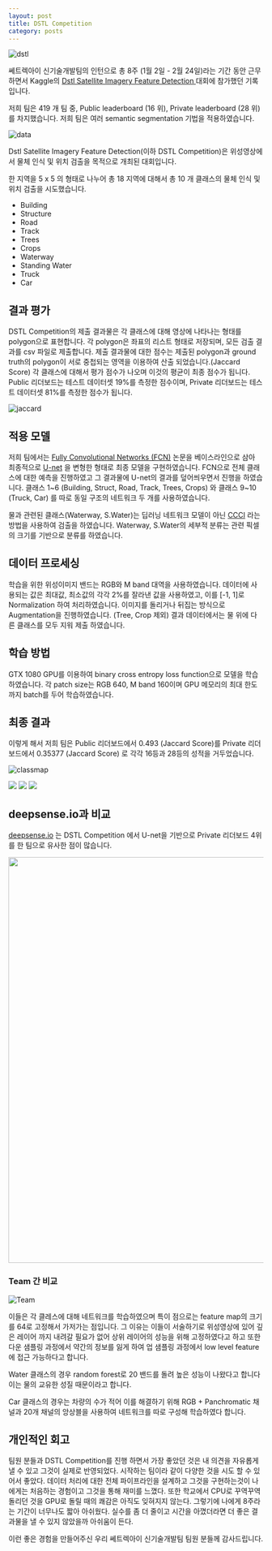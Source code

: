 ```yaml
---
layout: post
title: DSTL Competition
category: posts
---
```

![dstl](/images/2017-4-13-DSTL/dstl.png)

쎄트렉아이 신기술개발팀의 인턴으로 총 8주 (1월 2일 - 2월 24일)라는 기간 동안 근무 하면서 Kaggle의  [Dstl Satellite Imagery Feature Detection ](https://www.kaggle.com/c/dstl-satellite-imagery-feature-detection) 대회에 참가했던 기록입니다.

저희 팀은 419 개 팀 중, Public leaderboard (16 위), Private leaderboard (28 위)를 차지했습니다. 저희 팀은 여러 semantic segmentation 기법을 적용하였습니다.

![data](../images/2017-4-13-DSTL/dataset.png)

Dstl Satellite Imagery Feature Detection(이하 DSTL Competition)은 위성영상에서 물체 인식 및 위치 검출을 목적으로 개최된 대회입니다.

한 지역을 5 x 5 의 형태로 나누어 총 18 지역에 대해서 총 10 개 클래스의 물체 인식 및 위치 검출을 시도했습니다.
- Building
- Structure
- Road
- Track
- Trees
- Crops
- Waterway
- Standing Water
- Truck
- Car

## 결과 평가
DSTL Competition의 제출 결과물은 각 클래스에 대해 영상에 나타나는 형태를 polygon으로 표현합니다. 각 polygon은 좌표의 리스트 형태로 저장되며, 모든 검출 결과를 csv 파일로 제출합니다.
제출 결과물에 대한 점수는 제출된 polygon과 ground truth의 polygon이 서로 중첩되는 영역을 이용하여 산출 되었습니다.(Jaccard Score)
각 클래스에 대해서 평가 점수가 나오며 이것의 평균이 최종 점수가 됩니다.
Public 리더보드는 테스트 데이터셋 19%를 측정한 점수이며,
Private 리더보드는 테스트 데이터셋 81%를 측정한 점수가 됩니다.

![jaccard](/images/2017-4-13-DSTL/jaccard.png)


## 적용 모델
저희 팀에서는 [Fully Convolutional Networks (FCN)](https://arxiv.org/abs/1411.4038) 논문을 베이스라인으로 삼아 최종적으로 [U-net](https://arxiv.org/abs/1505.04597) 을 변형한 형태로 최종 모델을 구현하였습니다.
FCN으로 전체 클래스에 대한 예측을 진행하였고 그 결과물에 U-net의 결과를 덮어씌우면서 진행을 하였습니다.
클래스 1~6 (Building, Struct, Road, Track, Trees, Crops) 와  클래스 9~10 (Truck, Car) 를 따로 동일 구조의 네트워크 두 개를 사용하였습니다.

물과 관련된 클래스(Waterway, S.Water)는 딥러닝 네트워크 모델이 아닌  [CCCI](https://www.kaggle.com/resolut/dstl-satellite-imagery-feature-detection/waterway-0-095-lb) 라는 방법을 사용하여 검출을 하였습니다.
Waterway, S.Water의 세부적 분류는 관련 픽셀의 크기를 기반으로 분류를 하였습니다.

## 데이터 프로세싱
학습을 위한 위성이미지 밴드는 RGB와 M band 대역을 사용하였습니다.
데이터에 사용되는 값은 최대값, 최소값의 각각 2%를 잘라낸 값을 사용하였고, 이를 [-1, 1]로 Normalization 하여 처리하였습니다.
이미지를 돌리거나 뒤집는 방식으로 Augmentation을 진행하였습니다. (Tree, Crop 제외)
결과 데이터에서는 물 위에 다른 클래스를 모두 지워 제출 하였습니다.

## 학습 방법
GTX 1080 GPU를 이용하여 binary cross entropy loss function으로 모델을 학습하였습니다.
각 patch size는 RGB 640, M band 160이며 GPU 메모리의 최대 한도 까지 batch를 두어 학습하였습니다.

## 최종 결과
이렇게 해서 저희 팀은 Public 리더보드에서 0.493 (Jaccard Score)를 Private 리더보드에서 0.35377 (Jaccard Score) 로 각각 16등과 28등의 성적을 거두었습니다.

![classmap](/images/2017-4-13-DSTL/classmap.png)

<img src="/images/2017-4-13-DSTL/U-net_result1.png">

<img src="/images/2017-4-13-DSTL/U-net_result2.png">

<img src="/images/2017-4-13-DSTL/final_result.png">

## deepsense.io과 비교
[deepsense.io](https://deepsense.io/deep-learning-for-satellite-imagery-via-image-segmentation/) 는 DSTL Competition 에서 U-net을 기반으로 Private 리더보드 4위를 한 팀으로 유사한 점이 많습니다.

<img src="../images/2017-4-13-DSTL/architecture.png" width="600" height="800">

### Team 간 비교

![Team](/images/2017-4-13-DSTL/team.png)

이들은 각 클레스에 대해 네트워크를 학습하였으며
특이 점으로는 feature map의 크기를 64로 고정해서 가저가는 점입니다.
그 이유는 이들이 서술하기로 위성영상에 있어 깊은 레이어 까지 내려갈 필요가 없어 상위 레이어의 성능을 위해 고정하였다고 하고
또한 다운 샘플링 과정에서 약간의 정보를 잃게 하여 업 샘플링 과정에서 low level feature에 접근 가능하다고 합니다.

Water 클래스의 경우
random forest로 20 밴드를 돌려 높은 성능이 나왔다고 합니다 이는 물의 교유한 성질 때문이라고 합니다.

Car 클래스의 경우는 차량의 수가 적어 이를 해결하기 위해
RGB + Panchromatic 채널과 20개 채널의 앙상블을 사용하여 네트워크를 따로 구성해 학습하였다 합니다.


## 개인적인 회고
팀원 분들과 DSTL Competition를 진행 하면서 가장 좋았던 것은 내 의견을 자유롭게 낼 수 있고
그것이 실제로 반영되었다. 시작하는 팀이라 같이 다양한 것을 시도 할 수 있어서 좋았다.
데이터 처리에 대한 전체 파이프라인을 설계하고 그것을 구현하는것이 나에게는 처음하는 경험이고
그것을 통해 재미를 느꼈다. 또한 학교에서 CPU로 꾸역꾸역 돌리던 것을 GPU로 돌릴 때의 쾌감은 아직도 잊혀지지 않는다.
그렇기에 나에게 8주라는 기간이 너무나도 짧아 아쉬웠다. 실수를 좀 더 줄이고 시간을 아꼈더라면 더 좋은 결과물을 낼 수 있지 않았을까 아쉬움이 든다.

이런 좋은 경험을 만들어주신 우리 쎄트렉아이 신기술개발팀 팀원 분들께 감사드립니다.
